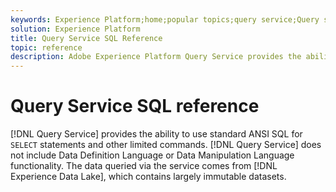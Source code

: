 ```yaml
---
keywords: Experience Platform;home;popular topics;query service;Query service;sql;sql reference;
solution: Experience Platform
title: Query Service SQL Reference
topic: reference
description: Adobe Experience Platform Query Service provides the ability to use standard ANSI SQL for SELECT statements and other limited commands.
---
```


# Query Service SQL reference

[!DNL Query Service] provides the ability to use standard ANSI SQL for `SELECT` statements and other limited commands. [!DNL Query Service] does not include Data Definition Language or Data Manipulation Language functionality. The data queried via the service comes from [!DNL Experience Data Lake], which contains largely immutable datasets. 
